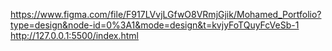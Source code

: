 https://www.figma.com/file/F917LVvjLGfwO8VRmjGjik/Mohamed_Portfolio?type=design&node-id=0%3A1&mode=design&t=kvjyFoTQuyFcVeSb-1
http://127.0.0.1:5500/index.html
